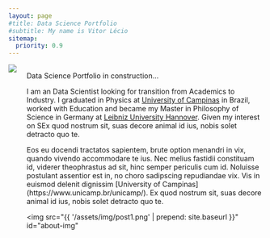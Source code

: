 ```yaml
---
layout: page
#title: Data Science Portfolio 
#subtitle: My name is Vitor Lécio
sitemap:
  priority: 0.9
---
```

<div id="describe-text" style="display: flex; align-items: flex-start; gap: 20px;">
<div class='image'>
<img src="{{ '/assets/img/profile.jpeg' | prepend: site.baseurl }}" id="about-img" style="max-width: 200px; height: auto;">
</div>
<div class='text'>
<p markdown="1"> Data Science Portfolio in construction...

I am an Data Scientist looking for transition from Academics to Industry. I graduated in Physics at [University of Campinas](https://www.unicamp.br/unicamp/) in Brazil, worked with Education and became my Master in Philosophy of Science in Germany at [Leibniz University Hannover](https://www.unicamp.br/unicamp/). Given my interest on SEx quod nostrum sit, suas decore animal id ius, nobis solet detracto quo te.</p>

<p markdown="1"> Eos eu docendi tractatos sapientem, brute option menandri in vix, quando vivendo accommodare te ius. Nec melius fastidii constituam id, viderer theophrastus ad sit, hinc semper periculis cum id. Noluisse postulant assentior est in, no choro sadipscing repudiandae vix. Vis in euismod delenit dignissim [University of Campinas](https://www.unicamp.br/unicamp/). Ex quod nostrum sit, suas decore animal id ius, nobis solet detracto quo te.</p>

<img src="{{ '/assets/img/post1.png' | prepend: site.baseurl }}" id="about-img" 
</div>
</div>